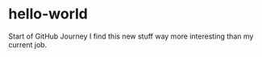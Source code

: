 # hello-world
Start of GitHub Journey
I find this new stuff way more interesting than my current job.  
